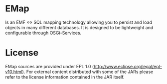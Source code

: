 EMap
====

Is an EMF <=> SQL mapping technology allowing you to persist and load objects in many different databases. It
is designed to be lightweight and configurable through OSGi-Services.

License
=======
EMap sources are provided under EPL 1.0 (http://www.eclipse.org/legal/epl-v10.html). For external content
distributed with some of the JARs please refer to the license information contained in the JAR itself.
